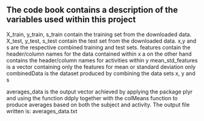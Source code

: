 ## The code book contains a description of the variables used within this project

X_train, y_train, s_train contain the training set from the downloaded data.
X_test, y_test, s_test contain the test set from the downloaded data.
x,y and s are the respective combined training and test sets.
features contain the header/column names for the data contained within x
a on the other hand contains the header/column names for activities within y
mean_std_features is a vector containing only the features for mean or standard deviation only
combinedData is the dataset produced by combining the data sets x, y and s

averages_data is the output vector achieved by applying the package plyr and using the function ddply together with the 
colMeans function to produce averages based on both the subject and activity. The output file written is: averages_data.txt
